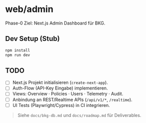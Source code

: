 # web/admin

Phase-0 Ziel: Next.js Admin Dashboard für BKG.

## Dev Setup (Stub)
```bash
npm install
npm run dev
```

## TODO
- [ ] Next.js Projekt initialisieren (`create-next-app`).  
- [ ] Auth-Flow (API-Key Eingabe) implementieren.  
- [ ] Views: Overview · Policies · Users · Telemetry · Audit.  
- [ ] Anbindung an REST/Realtime APIs (`/api/v1/*`, `/realtime`).  
- [ ] UI Tests (Playwright/Cypress) in CI integrieren.

> Siehe `docs/bkg-db.md` und `docs/roadmap.md` für Deliverables.
